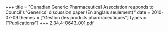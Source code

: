 +++
title = "Canadian Generic Pharmaceutical Association responds to Council's 'Generics' discussion paper (En anglais seulement)"
date = 2010-07-09
themes = ["Gestion des produits pharmaceutiques"]
types = ["Publications"]
+++
[2.34.4-0643_001.pdf](/files/2.34.4-0643_001.pdf)

